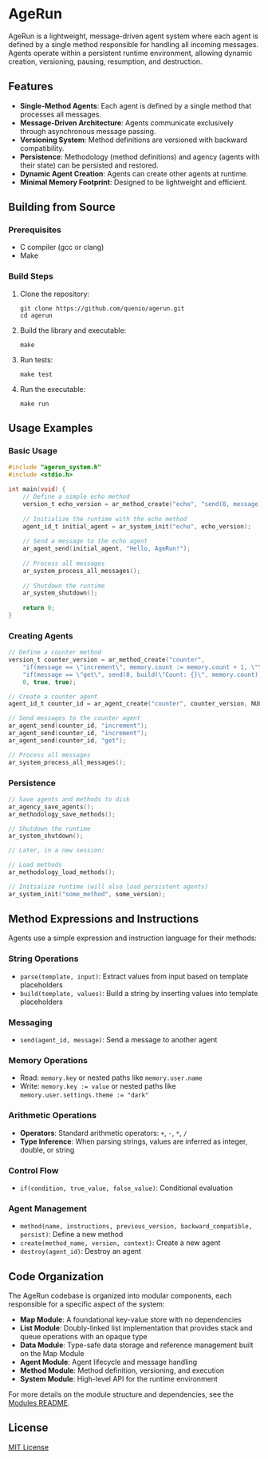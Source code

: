 # AgeRun

AgeRun is a lightweight, message-driven agent system where each agent is defined by a single method responsible for handling all incoming messages. Agents operate within a persistent runtime environment, allowing dynamic creation, versioning, pausing, resumption, and destruction.

## Features

- **Single-Method Agents**: Each agent is defined by a single method that processes all messages.
- **Message-Driven Architecture**: Agents communicate exclusively through asynchronous message passing.
- **Versioning System**: Method definitions are versioned with backward compatibility.
- **Persistence**: Methodology (method definitions) and agency (agents with their state) can be persisted and restored.
- **Dynamic Agent Creation**: Agents can create other agents at runtime.
- **Minimal Memory Footprint**: Designed to be lightweight and efficient.

## Building from Source

### Prerequisites

- C compiler (gcc or clang)
- Make

### Build Steps

1. Clone the repository:
   ```
   git clone https://github.com/quenio/agerun.git
   cd agerun
   ```

2. Build the library and executable:
   ```
   make
   ```

3. Run tests:
   ```
   make test
   ```

4. Run the executable:
   ```
   make run
   ```

## Usage Examples

### Basic Usage

```c
#include "agerun_system.h"
#include <stdio.h>

int main(void) {
    // Define a simple echo method
    version_t echo_version = ar_method_create("echo", "send(0, message)", 0, true, false);
    
    // Initialize the runtime with the echo method
    agent_id_t initial_agent = ar_system_init("echo", echo_version);
    
    // Send a message to the echo agent
    ar_agent_send(initial_agent, "Hello, AgeRun!");
    
    // Process all messages
    ar_system_process_all_messages();
    
    // Shutdown the runtime
    ar_system_shutdown();
    
    return 0;
}
```

### Creating Agents

```c
// Define a counter method
version_t counter_version = ar_method_create("counter", 
    "if(message == \"increment\", memory.count := memory.count + 1, \"\")\n"
    "if(message == \"get\", send(0, build(\"Count: {}\", memory.count)), \"\")",
    0, true, true);

// Create a counter agent
agent_id_t counter_id = ar_agent_create("counter", counter_version, NULL);

// Send messages to the counter agent
ar_agent_send(counter_id, "increment");
ar_agent_send(counter_id, "increment");
ar_agent_send(counter_id, "get");

// Process all messages
ar_system_process_all_messages();
```

### Persistence

```c
// Save agents and methods to disk
ar_agency_save_agents();
ar_methodology_save_methods();

// Shutdown the runtime
ar_system_shutdown();

// Later, in a new session:

// Load methods
ar_methodology_load_methods();

// Initialize runtime (will also load persistent agents)
ar_system_init("some_method", some_version);
```

## Method Expressions and Instructions

Agents use a simple expression and instruction language for their methods:

### String Operations

- `parse(template, input)`: Extract values from input based on template placeholders
- `build(template, values)`: Build a string by inserting values into template placeholders

### Messaging

- `send(agent_id, message)`: Send a message to another agent

### Memory Operations

- Read: `memory.key` or nested paths like `memory.user.name`
- Write: `memory.key := value` or nested paths like `memory.user.settings.theme := "dark"`

### Arithmetic Operations

- **Operators**: Standard arithmetic operators: `+`, `-`, `*`, `/`
- **Type Inference**: When parsing strings, values are inferred as integer, double, or string

### Control Flow

- `if(condition, true_value, false_value)`: Conditional evaluation

### Agent Management

- `method(name, instructions, previous_version, backward_compatible, persist)`: Define a new method
- `create(method_name, version, context)`: Create a new agent
- `destroy(agent_id)`: Destroy an agent

## Code Organization

The AgeRun codebase is organized into modular components, each responsible for a specific aspect of the system:

- **Map Module**: A foundational key-value store with no dependencies
- **List Module**: Doubly-linked list implementation that provides stack and queue operations with an opaque type
- **Data Module**: Type-safe data storage and reference management built on the Map Module
- **Agent Module**: Agent lifecycle and message handling
- **Method Module**: Method definition, versioning, and execution
- **System Module**: High-level API for the runtime environment

For more details on the module structure and dependencies, see the [Modules README](modules/README.md).

## License

[MIT License](LICENSE)
